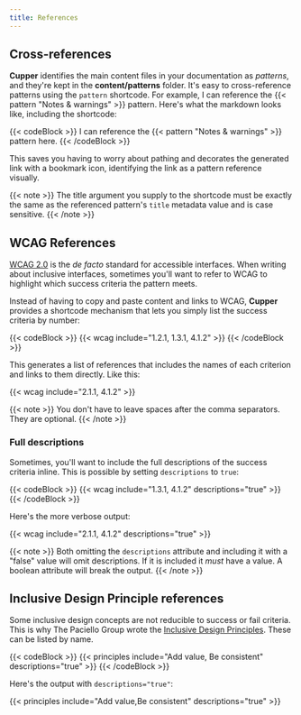 ```yaml
---
title: References
---
```


## Cross-references

**Cupper** identifies the main content files in your documentation as _patterns_, and they're kept in the **content/patterns** folder. It's easy to cross-reference patterns using the `pattern` shortcode. For example, I can reference the {{< pattern "Notes & warnings" >}} pattern. Here's what the markdown looks like, including the shortcode:

{{< codeBlock >}}
I can reference the &#x7b;{< pattern "Notes & warnings" >}} pattern here.
{{< /codeBlock >}}

This saves you having to worry about pathing and decorates the generated link with a bookmark icon, identifying the link as a pattern reference visually.

{{< note >}}
The title argument you supply to the shortcode must be exactly the same as the referenced pattern's `title` metadata value and is case sensitive.
{{< /note >}}

## WCAG References

[WCAG 2.0](https://www.w3.org/TR/WCAG/) is the _de facto_ standard for accessible interfaces. When writing about inclusive interfaces, sometimes you'll want to refer to WCAG to highlight which success criteria the pattern meets.

Instead of having to copy and paste content and links to WCAG, **Cupper** provides a shortcode mechanism that lets you simply list the success criteria by number:

{{< codeBlock >}}
&#x7b;{< wcag include="1.2.1, 1.3.1, 4.1.2" >}}
{{< /codeBlock >}}

This generates a list of references that includes the names of each criterion and links to them directly. Like this:

{{< wcag include="2.1.1, 4.1.2" >}}

{{< note >}}
You don't have to leave spaces after the comma separators. They are optional.
{{< /note >}}

### Full descriptions

Sometimes, you'll want to include the full descriptions of the success criteria inline. This is possible by setting `descriptions` to `true`:

{{< codeBlock >}}
&#x7b;{< wcag include="1.3.1, 4.1.2" descriptions="true" >}}
{{< /codeBlock >}}

Here's the more verbose output:

{{< wcag include="2.1.1, 4.1.2" descriptions="true" >}}

{{< note >}}
Both omitting the `descriptions` attribute and including it with a "false" value will omit descriptions. If it is included it _must_ have a value. A boolean attribute will break the output.
{{< /note >}}

## Inclusive Design Principle references

Some inclusive design concepts are not reducible to success or fail criteria. This is why The Paciello Group wrote the [Inclusive Design Principles](http://inclusivedesignprinciples.org/). These can be listed by name.

{{< codeBlock >}}
&#x7b;{< principles include="Add value, Be consistent" descriptions="true" >}}
{{< /codeBlock >}}

Here's the output with `descriptions="true"`:

{{< principles include="Add value,Be consistent" descriptions="true" >}}
